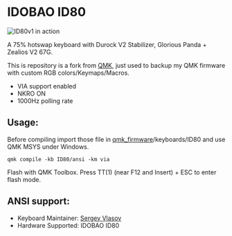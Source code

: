 # IDOBAO ID80

![ID80v1 in action](https://i.imgur.com/8Ct49LW.gif)

A 75% hotswap keyboard with Durock V2 Stabilizer, Glorious Panda + Zealios V2 67G.

This is repository is a fork from [QMK](https://github.com/qmk/qmk_firmware), just used to backup my QMK firmware with custom RGB colors/Keymaps/Macros.
* VIA support enabled
* NKRO ON
* 1000Hz polling rate

## Usage:
Before compiling import those file in [qmk_firmware](https://github.com/qmk/qmk_firmware)/keyboards/ID80 and use QMK MSYS under Windows.

    qmk compile -kb ID80/ansi -km via

Flash with QMK Toolbox. Press TT(1) (near F12 and Insert) + ESC to enter flash mode.

## ANSI support:

* Keyboard Maintainer: [Sergey Vlasov](https://github.com/sigprof)
* Hardware Supported: IDOBAO ID80
